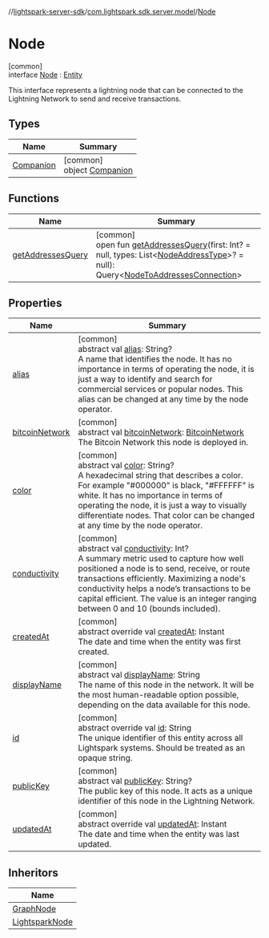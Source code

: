 //[lightspark-server-sdk](../../../index.md)/[com.lightspark.sdk.server.model](../index.md)/[Node](index.md)

# Node

[common]\
interface [Node](index.md) : [Entity](../-entity/index.md)

This interface represents a lightning node that can be connected to the Lightning Network to send and receive transactions.

## Types

| Name | Summary |
|---|---|
| [Companion](-companion/index.md) | [common]<br>object [Companion](-companion/index.md) |

## Functions

| Name | Summary |
|---|---|
| [getAddressesQuery](get-addresses-query.md) | [common]<br>open fun [getAddressesQuery](get-addresses-query.md)(first: Int? = null, types: List&lt;[NodeAddressType](../-node-address-type/index.md)&gt;? = null): Query&lt;[NodeToAddressesConnection](../-node-to-addresses-connection/index.md)&gt; |

## Properties

| Name | Summary |
|---|---|
| [alias](alias.md) | [common]<br>abstract val [alias](alias.md): String?<br>A name that identifies the node. It has no importance in terms of operating the node, it is just a way to identify and search for commercial services or popular nodes. This alias can be changed at any time by the node operator. |
| [bitcoinNetwork](bitcoin-network.md) | [common]<br>abstract val [bitcoinNetwork](bitcoin-network.md): [BitcoinNetwork](../-bitcoin-network/index.md)<br>The Bitcoin Network this node is deployed in. |
| [color](color.md) | [common]<br>abstract val [color](color.md): String?<br>A hexadecimal string that describes a color. For example &quot;#000000&quot; is black, &quot;#FFFFFF&quot; is white. It has no importance in terms of operating the node, it is just a way to visually differentiate nodes. That color can be changed at any time by the node operator. |
| [conductivity](conductivity.md) | [common]<br>abstract val [conductivity](conductivity.md): Int?<br>A summary metric used to capture how well positioned a node is to send, receive, or route transactions efficiently. Maximizing a node's conductivity helps a node’s transactions to be capital efficient. The value is an integer ranging between 0 and 10 (bounds included). |
| [createdAt](created-at.md) | [common]<br>abstract override val [createdAt](created-at.md): Instant<br>The date and time when the entity was first created. |
| [displayName](display-name.md) | [common]<br>abstract val [displayName](display-name.md): String<br>The name of this node in the network. It will be the most human-readable option possible, depending on the data available for this node. |
| [id](id.md) | [common]<br>abstract override val [id](id.md): String<br>The unique identifier of this entity across all Lightspark systems. Should be treated as an opaque string. |
| [publicKey](public-key.md) | [common]<br>abstract val [publicKey](public-key.md): String?<br>The public key of this node. It acts as a unique identifier of this node in the Lightning Network. |
| [updatedAt](updated-at.md) | [common]<br>abstract override val [updatedAt](updated-at.md): Instant<br>The date and time when the entity was last updated. |

## Inheritors

| Name |
|---|
| [GraphNode](../-graph-node/index.md) |
| [LightsparkNode](../-lightspark-node/index.md) |
